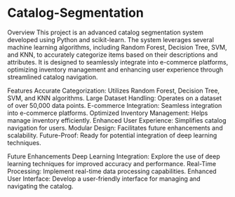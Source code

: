 # Catalog-Segmentation
Overview
This project is an advanced catalog segmentation system developed using Python and scikit-learn. The system leverages several machine learning algorithms, including Random Forest, Decision Tree, SVM, and KNN, to accurately categorize items based on their descriptions and attributes. It is designed to seamlessly integrate into e-commerce platforms, optimizing inventory management and enhancing user experience through streamlined catalog navigation.

Features
Accurate Categorization: Utilizes Random Forest, Decision Tree, SVM, and KNN algorithms.
Large Dataset Handling: Operates on a dataset of over 50,000 data points.
E-commerce Integration: Seamless integration into e-commerce platforms.
Optimized Inventory Management: Helps manage inventory efficiently.
Enhanced User Experience: Simplifies catalog navigation for users.
Modular Design: Facilitates future enhancements and scalability.
Future-Proof: Ready for potential integration of deep learning techniques.

Future Enhancements
Deep Learning Integration: Explore the use of deep learning techniques for improved accuracy and performance.
Real-Time Processing: Implement real-time data processing capabilities.
Enhanced User Interface: Develop a user-friendly interface for managing and navigating the catalog.
